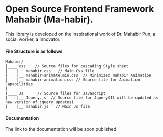 # Open Source Frontend Framework Mahabir (Ma-habir).

This library is developed on the inspirational work of Dr. Mahabir Pun, a social worker, a Innovator.

#### File Structure is as follows

```text
Mahabir/
|____ css    // Source files for cascading Style sheet
|    |__ mahabir.css   // Main Css file
|    |__ mahabir-animate.min.css  // Minimized mahabir Animation
|    |__ mahabir-animation.css // Source file for Animation Capabilities
|
|____ Js      // Source files for Javascript
|    |__ Jquery.js  // Source file for Jquery(It will be updated as new version of jquery updates)
|    |__ mahabir.js   // Main Js file
```

#### Documentation

The link to the documentation will be soon published.
